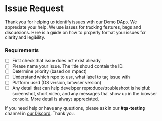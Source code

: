 # Issue Request 
Thank you for helping us identify issues with our Demo DApp.  We appreciate your help. We use issues for tracking features, bugs and discussions. Here is a guide on how to properly format your issues for clarity and legibility.


 ### Requirements
- [ ] First check that issue does not exist already
- [ ] Please name your issue.  The title should contain the ID.
- [ ] Determine priority (based on impact)
- [ ] Understand which repo to use, what label to tag issue with
- [ ] Platform used (OS version, browser version)
- [ ] Any detail that can help developer reproduce/troubleshoot is helpful: screenshot, short video, and any messages that show up in the browser console. More detail is always appreciated.

If you need help or have any questions, please ask in our **#qa-testing** channel in [our Discord](https://OriginProtocol.com/discord ). Thank you.


